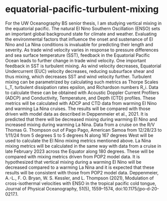 # equatorial-pacific-turbulent-mixing
For the UW Oceanography BS senior thesis, I am studying vertical mixing in the equatorial pacific.
The natural El Nino Southern Oscillation (ENSO) sets an important global background state for climate and weather. Evaluating the environmental factors that influence the onset and sustenance of El Nino and La Nina conditions is invaluable for predicting their length and severity. As trade wind velocity varies in response to pressure differences and sea surface temperature (SST), feedback in the Equatorial Pacific Ocean leads to further change in trade wind velocity. One important feedback in SST is turbulent mixing. As wind velocity decreases, Equatorial Undercurrent (EUC) velocity decreases, reducing subsurface shear and thus mixing, which decreases SST and wind velocity further. Turbulent mixing can be parametrized by calculating such metrics as Thorpe Scales L_T, turbulent dissipation rates epsilon, and Richardson numbers R_i. Data to calculate these can be obtained with Acoustic Doppler Current Profilers (ADCP) and Conductivity, Temperature, and Depth (CTD) profiles. These metrics will be calculated with ADCP and CTD data from warming El Nino and warming La Nina cruises. The results will be compared with those driven with model data as described in Deppenmeier et al., 2021. It is predicted that there will be decreased mixing during warming El Nino and increased mixing during warming La Nina. 
Data from a cruise on the R/V Thomas G. Thompson out of Pago Pago, American Samoa from 12/28/23 to 1/11/24 from 5 degrees S to 5 degrees N along 167 degrees West will be used to calculate the El Nino mixing metrics mentioned above. La Nina mixing metrics will be calculated in the same way with data from a cruise in late February 2023 across the Equator along 180 degrees. These will be compared with mixing metrics driven from POP2 model data. 
It is hypothesized that vertical mixing during a warming El Nino will be decreased compared to a warming La Nina and it is expected that these results will be consistent with those from POP2 model data.
Deppenmeier, A.-L., F. O. Bryan, W. S. Kessler, and L. Thompson (2021), Modulation of cross-isothermal velocities with ENSO in the tropical pacific cold tongue, Journal of Physical Oceanography, 51(5), 1559–1574, doi:10.1175/jpo-d-20-0217.1. 

